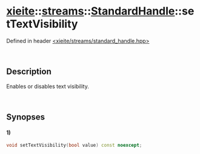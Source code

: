 # [xieite](../../../../../xieite.md)\:\:[streams](../../../../../streams.md)\:\:[StandardHandle](../../../standard_handle.md)\:\:setTextVisibility
Defined in header [<xieite/streams/standard_handle.hpp>](../../../../../../include/xieite/streams/standard_handle.hpp)

&nbsp;

## Description
Enables or disables text visibility.

&nbsp;

## Synopses
#### 1)
```cpp
void setTextVisibility(bool value) const noexcept;
```

